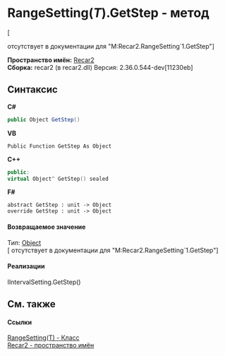 # RangeSetting(*T*).GetStep - метод
 

\[<summary> отсутствует в документации для "M:Recar2.RangeSetting`1.GetStep"\]

**Пространство имён:**&nbsp;<a href="0dd0c505-07fc-c3e8-128c-d1a0701f2a29">Recar2</a><br />**Сборка:**&nbsp;recar2 (в recar2.dll) Версия: 2.36.0.544-dev[11230eb]

## Синтаксис

**C#**<br />
``` C#
public Object GetStep()
```

**VB**<br />
``` VB
Public Function GetStep As Object
```

**C++**<br />
``` C++
public:
virtual Object^ GetStep() sealed
```

**F#**<br />
``` F#
abstract GetStep : unit -> Object 
override GetStep : unit -> Object 
```


#### Возвращаемое значение
Тип:&nbsp;<a href="http://msdn2.microsoft.com/ru-ru/library/e5kfa45b" target="_blank">Object</a><br />\[<returns> отсутствует в документации для "M:Recar2.RangeSetting`1.GetStep"\]

#### Реализации
IIntervalSetting.GetStep()<br />

## См. также


#### Ссылки
<a href="2910bd38-cc50-a5e9-0b85-00e9fafb978e">RangeSetting(T) - Класс</a><br /><a href="0dd0c505-07fc-c3e8-128c-d1a0701f2a29">Recar2 - пространство имён</a><br />